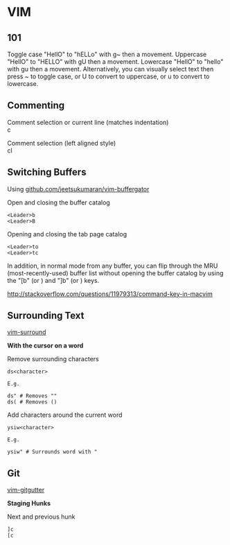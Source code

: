 VIM
===

101
---

Toggle case "HellO" to "hELLo" with g~ then a movement.
Uppercase "HellO" to "HELLO" with gU then a movement.
Lowercase "HellO" to "hello" with gu then a movement.
Alternatively, you can visually select text then press ~ to toggle case, or U to convert to uppercase, or u to convert to lowercase.

Commenting
----------

  Comment selection or current line (matches indentation)  
    <leader>c

  Comment selection (left aligned style)  
    <leader>cl

Switching Buffers
-----------------

Using [github.com/jeetsukumaran/vim-buffergator](github.com/jeetsukumaran/vim-buffergator)

  Open and closing the buffer catalog

    <Leader>b
    <Leader>B

  Opening and closing the tab page catalog

    <Leader>to
    <Leader>tc

  In addition, in normal mode from any buffer, you can flip through the MRU
  (most-recently-used) buffer list without opening the buffer catalog by using
  the "[b" (or <M-b>) and "]b" (or <M-S-b>) keys.

  http://stackoverflow.com/questions/11979313/command-key-in-macvim

Surrounding Text
----------------

[vim-surround](https://github.com/tpope/vim-surround)

**With the cursor on a word**

  Remove surrounding characters

    ds<character>

    E.g.

    ds" # Removes ""
    ds( # Removes ()

  Add characters around the current word

    ysiw<character>

    E.g.

    ysiw" # Surrounds word with "

Git
---

[vim-gitgutter](https://github.com/airblade/vim-gitgutter)

**Staging Hunks**

  Next and previous hunk

    ]c
    [c
